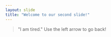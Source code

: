 ```yaml
---
layout: slide
title: "Welcome to our second slide!"
---
```

>"I am tired."
Use the left arrow to go back!
